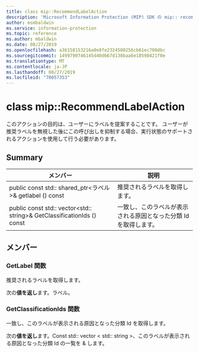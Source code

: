 ```yaml
---
title: class mip::RecommendLabelAction
description: 'Microsoft Information Protection (MIP) SDK の mip:: recommendlabelaction クラスについて説明します。'
author: msmbaldwin
ms.service: information-protection
ms.topic: reference
ms.author: mbaldwin
ms.date: 08/27/2019
ms.openlocfilehash: a36158153216a0e8fe2324580256cb61ec708dbc
ms.sourcegitcommit: 1499790746145d40d667d138baa6e18598421f0e
ms.translationtype: MT
ms.contentlocale: ja-JP
ms.lasthandoff: 08/27/2019
ms.locfileid: "70057353"
---
```

# <a name="class-miprecommendlabelaction"></a>class mip::RecommendLabelAction 
このアクションの目的は、ユーザーにラベルを提案することです。 ユーザーが推奨ラベルを無視した後にこの呼び出しを抑制する場合、実行状態のサポートされるアクションを使用して行う必要があります。
  
## <a name="summary"></a>Summary
 メンバー                        | 説明                                
--------------------------------|---------------------------------------------
public const std:: shared_ptr\<ラベル\>& getlabel () const  |  推奨されるラベルを取得します。
public const std:: vector\<std:: string\>& GetClassificationIds () const  |  一致し、このラベルが表示される原因となった分類 Id を取得します。
  
## <a name="members"></a>メンバー
  
### <a name="getlabel-function"></a>GetLabel 関数
推奨されるラベルを取得します。

  
次の**値を返し**ます。ラベル。
  
### <a name="getclassificationids-function"></a>GetClassificationIds 関数
一致し、このラベルが表示される原因となった分類 Id を取得します。

  
次の**値を返し**ます。Const std:: vector < std:: string >、このラベルが表示される原因となった分類 Id の一覧を & します。